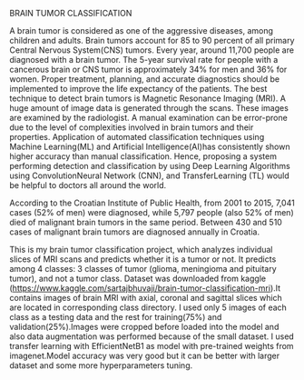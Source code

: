 BRAIN TUMOR CLASSIFICATION 


A brain tumor is considered as one of the aggressive diseases, among children and adults. Brain tumors account for 85 to 90 percent of all primary Central Nervous System(CNS) tumors. Every year, around 11,700 people are diagnosed with a brain tumor. The 5-year survival rate for people with a cancerous brain or CNS tumor is approximately 34% for men and 36% for women.
Proper treatment, planning, and accurate diagnostics should be implemented to improve the life expectancy of the patients. The best technique to detect brain tumors is Magnetic Resonance Imaging (MRI). A huge amount of image data is generated through the scans. These images are examined by the radiologist. A manual examination can be error-prone due to the level of complexities involved in brain tumors and their properties.
Application of automated classification techniques using Machine Learning(ML) and Artificial Intelligence(AI)has consistently shown higher accuracy than manual classification. Hence, proposing a system performing detection and classification by using Deep Learning Algorithms using ConvolutionNeural Network (CNN), and TransferLearning (TL) would be helpful to doctors all around the world.

According to the Croatian Institute of Public Health, from 2001 to 2015, 7,041 cases (52% of men) were diagnosed, while 5,797 people (also 52% of men) died of malignant brain tumors in the same period. Between 430 and 510 cases of malignant brain tumors are diagnosed annually in Croatia.

This is my brain tumor classification project, which analyzes individual slices of MRI scans and predicts whether it is a tumor or not. It predicts among 4 classes: 3 classes of tumor (glioma, meningioma and pituitary tumor), and not a tumor class.
Dataset was downloaded from kaggle (https://www.kaggle.com/sartajbhuvaji/brain-tumor-classification-mri).It contains images of brain MRI with axial, coronal and sagittal slices which are located in corresponding class directory. I used only 5 images of each class as a testing data and the rest for training(75%) and validation(25%).Images were cropped before loaded into the model and also data augmentation was performed because of the small dataset. I used transfer learning with EfficientNetB1 as model with pre-trained weights from imagenet.Model accuracy was very good but it can be better with larger dataset and some more hyperparameters tuning.
